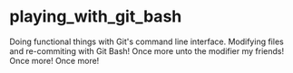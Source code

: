 # playing_with_git_bash
Doing functional things with Git's command line interface.
Modifying files and re-commiting with Git Bash!
Once more unto the modifier my friends! Once more! Once more!